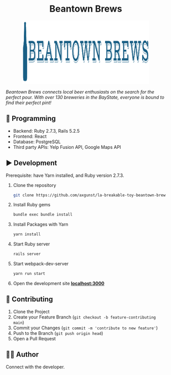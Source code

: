 <h1 align="center">Beantown Brews</h1>

<p align="center">
  <img src="/app/assets/images/beantown-brews.png" alt="Beantown brews logo" width="400px" height="200px"/>

<i>Beantown Brews connects local beer enthusiasts on the search for the perfect pour. With over 130 breweries in the BayState, everyone is bound to find their perfect pint!</i>
<br>

</p>

## 🚀 Programming

- Backend: Ruby 2.7.3, Rails 5.2.5
- Frontend: React
- Database: PostgreSQL
- Third party APIs: Yelp Fusion API, Google Maps API

## ▶️ Development
Prerequisite: have Yarn installed, and Ruby version 2.7.3.

1. Clone the repository
    ```sh
    git clone https://github.com/axgunst/la-breakable-toy-beantown-brews.git
    ```
    
2. Install Ruby gems
    ```sh
    bundle exec bundle install
    ```
    
3. Install Packages with Yarn
    ```sh
    yarn install
    ```
    
4. Start Ruby server
    ```sh
    rails server
    ```
    
5. Start webpack-dev-server
    ```sh
    yarn run start
    ```
    
6. Open the development site **[localhost:3000](http://localhost:3000)**
    
## 🤝 Contributing

1. Clone the Project
2. Create your Feature Branch (`git checkout -b feature-contributing main`)
3. Commit your Changes (`git commit -m 'contribute to new feature'`)
4. Push to the Branch (`git push origin head`)
5. Open a Pull Request

## 👨‍💻 Author

Connect with the developer.


[linkedin]: https://www.linkedin.com/in/anna-gunst/
[email]: mailto:axgunst@gmail.com
[github]: https://github.com/axgunst